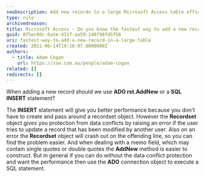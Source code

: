 ```yaml
---
seoDescription: Add new records to a large Microsoft Access table efficiently by using ADO's AddNew method or SQL INSERT statement for improved performance and data conflict protection.
type: rule
archivedreason:
title: Microsoft Access - Do you know the fastest way to add a new record in a large table?
guid: 8f5ec0dc-6a1e-4317-aa59-140f98f45f56
uri: fastest-way-to-add-a-new-record-in-a-large-table
created: 2021-06-14T19:18:07.0000000Z
authors:
  - title: Adam Cogan
    url: https://ssw.com.au/people/adam-cogan
related: []
redirects: []
---
```


When adding a new record should we use **ADO rst.AddNew** or a **SQL INSERT** statement?

<!--endintro-->

The **INSERT** statement will give you better performance because you don't have to create and pass around a recordset object. However the **Recordset** object gives you protection from data conflicts by raising an error if the user tries to update a record that has been modified by another user. Also on an error the **Recordset** object will crash out on the offending line, so you can find the problem easier. And when dealing with a memo field, which may contain single quotes or double quotes the **AddNew** method is easier to construct. But in general if you can do without the data conflict protection and want the performance then use the **ADO** connection object to execute a SQL statement.
